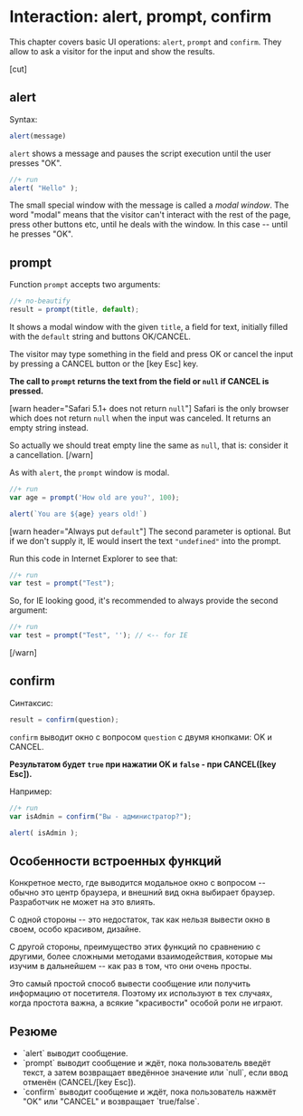# Interaction: alert, prompt, confirm

This chapter covers basic UI operations: `alert`, `prompt` and `confirm`. They allow to ask a visitor for the input and show the results.

[cut]
## alert   

Syntax:

```js
alert(message)
```

`alert` shows a message and pauses the script execution until the user presses "OK".

```js
//+ run
alert( "Hello" );
```

The small special window with the message is called a *modal window*. The word "modal" means that the visitor can't interact with the rest of the page, press other buttons etc, until he deals with the window. In this case -- until he presses "OK".

## prompt   

Function `prompt` accepts two arguments:

```js
//+ no-beautify
result = prompt(title, default);
```

It shows a modal window with the given `title`, a field for text, initially filled with the `default` string and buttons OK/CANCEL.

The visitor may type something in the field and press OK or cancel the input by pressing a CANCEL button or the [key Esc] key.

**The call to `prompt` returns the text from the field or `null` if CANCEL is pressed.**

[warn header="Safari 5.1+ does not return `null`"]
Safari is the only browser which does not return `null` when the input was canceled. It returns an empty string instead.

So actually we should treat empty line the same as `null`, that is: consider it a cancellation.
[/warn]

As with `alert`, the `prompt` window is modal.

```js
//+ run
var age = prompt('How old are you?', 100);

alert(`You are ${age} years old!`)
```

[warn header="Always put `default`"]
The second parameter is optional. But if we don't supply it, IE would insert the text `"undefined"` into the prompt.

Run this code in Internet Explorer to see that:

```js
//+ run
var test = prompt("Test");
```

So, for IE looking good, it's recommended to always provide the second argument:

```js
//+ run
var test = prompt("Test", ''); // <-- for IE
```
[/warn]


## confirm   

Синтаксис:

```js
result = confirm(question);
```

`confirm` выводит окно с вопросом `question` с двумя кнопками: OK и CANCEL. 

**Результатом будет `true` при нажатии OK и `false` - при CANCEL([key Esc]).**

Например:

```js
//+ run
var isAdmin = confirm("Вы - администратор?");

alert( isAdmin );
```

## Особенности встроенных функций

Конкретное место, где выводится модальное окно с вопросом -- обычно это центр браузера, и внешний вид окна выбирает браузер. Разработчик не может на это влиять.

С одной стороны -- это недостаток, так как нельзя вывести окно в своем, особо красивом, дизайне. 

С другой стороны, преимущество этих функций по сравнению с другими, более сложными методами взаимодействия, которые мы изучим в дальнейшем -- как раз в том, что они очень просты.

Это самый простой способ вывести сообщение или получить информацию от посетителя. Поэтому их используют в тех случаях, когда простота важна, а всякие "красивости" особой роли не играют.


## Резюме

<ul>
<li>`alert` выводит сообщение.</li>
<li>`prompt` выводит сообщение и ждёт, пока пользователь введёт текст, а затем возвращает введённое значение или `null`, если ввод отменён (CANCEL/[key Esc]).</li>
<li>`confirm` выводит сообщение и ждёт, пока пользователь нажмёт "OK" или "CANCEL" и возвращает `true/false`.</li>
</ul>
